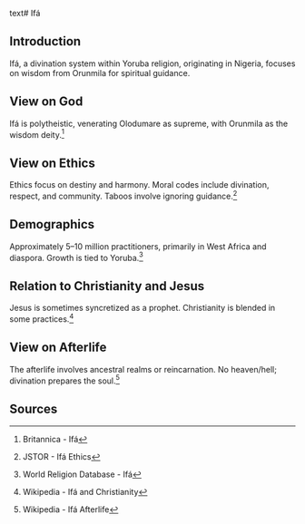 text# Ifá
## Introduction
Ifá, a divination system within Yoruba religion, originating in Nigeria, focuses on wisdom from Orunmila for spiritual guidance.
## View on God
Ifá is polytheistic, venerating Olodumare as supreme, with Orunmila as the wisdom deity.[^6]
## View on Ethics
Ethics focus on destiny and harmony. Moral codes include divination, respect, and community. Taboos involve ignoring guidance.[^7]
## Demographics
Approximately 5–10 million practitioners, primarily in West Africa and diaspora. Growth is tied to Yoruba.[^8]
## Relation to Christianity and Jesus
Jesus is sometimes syncretized as a prophet. Christianity is blended in some practices.[^9]
## View on Afterlife
The afterlife involves ancestral realms or reincarnation. No heaven/hell; divination prepares the soul.[^10]
## Sources
[^6]: Britannica - Ifá[](https://www.britannica.com/topic/Ifa)
[^7]: JSTOR - Ifá Ethics[](https://www.jstor.org/stable/3260914)
[^8]: World Religion Database - Ifá[](https://www.worldreligiondatabase.org)
[^9]: Wikipedia - Ifá and Christianity[](https://en.wikipedia.org/wiki/Ifá#Christianity)
[^10]: Wikipedia - Ifá Afterlife[](https://en.wikipedia.org/wiki/Ifá#Afterlife)
